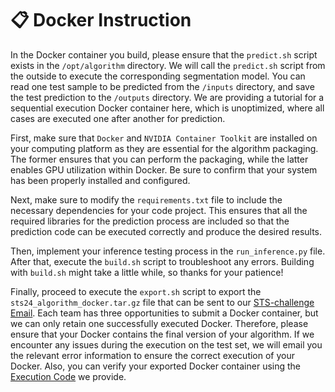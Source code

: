 # 📋 Docker Instruction

In the Docker container you build, please ensure that the `predict.sh` script exists in the `/opt/algorithm` directory.
We will call the `predict.sh` script from the outside to execute the corresponding segmentation model.
You can read one test sample to be predicted from the `/inputs` directory,
and save the test prediction to the `/outputs` directory.
We are providing a tutorial for a sequential execution Docker container here, which is unoptimized,
where all cases are executed one after another for prediction.

First, make sure that `Docker` and `NVIDIA Container Toolkit` are installed on your computing platform as they are essential for the algorithm packaging.
The former ensures that you can perform the packaging, while the latter enables GPU utilization within Docker.
Be sure to confirm that your system has been properly installed and configured.

Next, make sure to modify the `requirements.txt` file to include the necessary dependencies for your code project.
This ensures that all the required libraries for the prediction process are included so that the prediction code can be executed correctly and produce the desired results.

Then,
implement your inference testing process in the `run_inference.py` file.
After that, execute the `build.sh` script to troubleshoot any errors.
Building with `build.sh` might take a little while, so thanks for your patience!


Finally, proceed to execute the `export.sh` script to export the `sts24_algorithm_docker.tar.gz` file
that can be sent to our [STS-challenge Email](https://sts-challenge.github.io/miccai2024/index.html).
Each team has three opportunities to submit a Docker container, but we can only retain one successfully executed Docker.
Therefore, please ensure that your Docker contains the final version of your algorithm.
If we encounter any issues during the execution on the test set,
we will email you the relevant error information to ensure the correct execution of your Docker.
Also,
you can verify your exported Docker container using the [Execution Code](https://github.com/STS-challenge/STS/tree/main/STS2024/evaluation/resource_evaluation) we provide.

